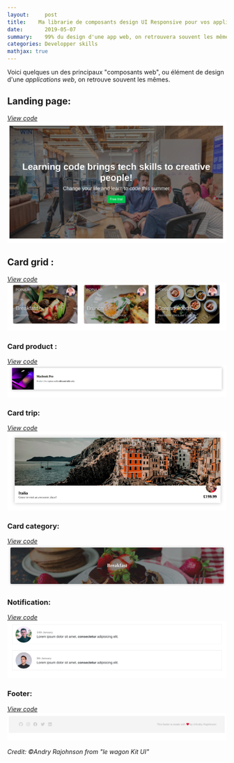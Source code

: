 ```yaml
---
layout:     post
title:    Ma librarie de composants design UI Responsive pour vos applications Web
date:       2019-05-07
summary:    99% du design d'une app web, on retrouvera souvent les mêmes composants, en voici quelques uns, que j'ai codé! 
categories: Developper skills
mathjax: true
---
```

Voici quelques un des principaux "composants web", ou élément de design d'une *applications web*, on retrouve souvent les mêmes. 

## Landing page:
[*View code*](https://codepen.io/andryjohn/pen/EzVoWQ)
![Card](/images/landing-page.png)
## Card grid : 
[*View code*](https://codepen.io/andryjohn/pen/XwmPWR)
![Card](/images/Cards-design.png)

### Card product :
[*View code*](https://codepen.io/andryjohn/pen/XwmYqw)
![Card](/images/apple.png)

### Card trip: 
[*View code*](https://codepen.io/andryjohn/pen/XwmYqw)
![Card](/images/trip.png)

### Card category:
[*View code*](https://codepen.io/andryjohn/pen/XwmYqw)
![Card](/images/breakfast.png)

### Notification:
[*View code*](https://codepen.io/andryjohn/pen/XwmYqw)
![Card](/images/notification.png)

### Footer:
[*View code*](https://codepen.io/andryjohn/pen/XwmYqw)
![footer](/images/Footer.png)

 <footer><cite title="Workshop">Credit: ©Andry Rajohnson from "le wagon Kit UI"</cite></footer>


